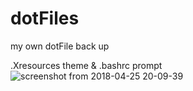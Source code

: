 # dotFiles
my own dotFile back up

.Xresources theme & .bashrc prompt
![screenshot from 2018-04-25 20-09-39](https://user-images.githubusercontent.com/29211277/39267420-aa4945b6-48c4-11e8-9e28-eae8b925ca72.png)
